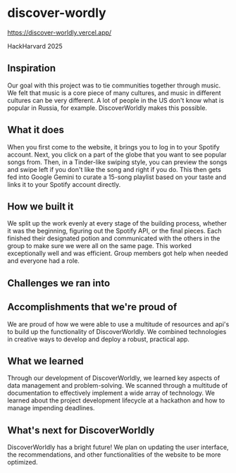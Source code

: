 # discover-wordly

https://discover-worldly.vercel.app/

HackHarvard 2025
## Inspiration
Our goal with this project was to tie communities together through music. We felt that music is a core piece of many cultures, and music in different cultures can be very different. A lot of people in the US don't know what is popular in Russia, for example. DiscoverWorldly makes this possible. 
## What it does
When you first come to the website, it brings you to log in to your Spotify account. Next, you click on a part of the globe that you want to see popular songs from. Then, in a Tinder-like swiping style, you can preview the songs and swipe left if you don't like the song and right if you do. This then gets fed into Google Gemini to curate a 15-song playlist based on your taste and links it to your Spotify account directly. 
## How we built it
We split up the work evenly at every stage of the building process, whether it was the beginning, figuring out the Spotify API, or the final pieces. Each finished their designated potion and communicated with the others in the group to make sure we were all on the same page. This worked exceptionally well and was efficient. Group members got help when needed and everyone had a role. 
## Challenges we ran into

## Accomplishments that we're proud of
We are proud of how we were able to use a multitude of resources and api's to build up the functionality of DiscoverWorldly.  We combined technologies in creative ways to develop and deploy a robust, practical app.
## What we learned
Through our development of DiscoverWorldly, we learned key aspects of data management and problem-solving.  We scanned through a multitude of documentation to effectively implement a wide array of technology.  We learned about the project development lifecycle at a hackathon and how to manage impending deadlines.
## What's next for DiscoverWorldly
DiscoverWorldly has a bright future! We plan on updating the user interface, the recommendations, and other functionalities of the website to be more optimized. 
